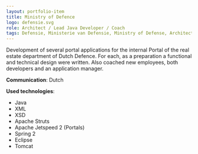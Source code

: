 ```yaml
---
layout: portfolio-item
title: Ministry of Defence
logo: defensie.svg
role: Architect / Lead Java Developer / Coach
tags: Defensie, Ministerie van Defensie, Ministry of Defense, Architect, Lead Java Developer, Coach
---
```


Development of several portal applications for the internal Portal of the real estate department of
Dutch Defence. For each, as a preparation a functional and technical design were written.
Also coached new employees, both developers and an application manager.

**Communication**: Dutch

**Used technologies**: 
* Java 
* XML 
* XSD 
* Apache Struts 
* Apache Jetspeed 2 (Portals) 
* Spring 2 
* Eclipse 
* Tomcat

